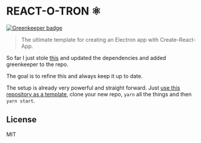 # REACT-O-TRON ⚛︎

[![Greenkeeper badge](https://badges.greenkeeper.io/kahlil/react-o-tron.svg)](https://greenkeeper.io/)

> The ultimate template for creating an Electron app with Create-React-App.

So far I just stole [this](https://dev.to/nickparsons/takeaways-on-building-a-react-based-app-with-electron-1df2) and updated the dependencies and added greenkeeper to the repo.

The goal is to refine this and always keep it up to date.

The setup is already very powerful and straight forward. Just [use this repository as a template](https://github.com/kahlil/react-o-tron/generate), clone your new repo, `yarn` all the things and then `yarn start`.

## License

MIT
